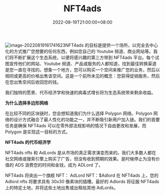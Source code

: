 ﻿---
title: "NFT4ads"
description: "NFT4ads 的目标是提供一个场所，以完全去中心化的方式推广您想要的任何东西，例如您自己的 Youtube 频道、商业网站等。我们将不断扩展这个生态系统，以便将感兴趣的第三方带到 NFT4ads 平台。每个试图宣传他们的网站、Youtube 频道、产品或服务的人都知道，找到最佳转换渠道是您一直在寻找的。"
date: 2022-08-19T21:00:00+08:00
lastmod: 2022-08-19T15:00:00+08:00
draft: false
authors: ["Cindy"]
featuredImage: "nft4ads.png"
tags: ["Collectibles","NFT4ads"]
categories: ["nfts"]
nfts: ["Collectibles"]
blockchain: "Polygon"
website: "https://nft4ads.com/"
twitter: ""
discord: ""
telegram: ""
github: ""
youtube: ""
twitch: ""
facebook: "https://www.facebook.com/NFT4ads-109710288185714"
instagram: ""
reddit: ""
medium: ""
steam: ""
gitbook: ""
googleplay: ""
appstore: ""
status: "Live"
weight: 
lightgallery: true
toc: true
pinned: false
recommend: false
recommend1: false
---
![image-20220819161741623](C:\Users\admin\AppData\Roaming\Typora\typora-user-images\image-20220819161741623.png)NFT4ads 的目标是提供一个场所，以完全去中心化的方式推广您想要的任何东西，例如您自己的 Youtube 频道、商业网站等。我们将不断扩展这个生态系统，以便将感兴趣的第三方带到 NFT4ads 平台。每个试图宣传他们的网站、Youtube 频道、产品或服务的人都知道，找到最佳转换渠道是您一直在寻找的。想象一个地方，您可以购买一个空间来推广您的业务，然后以相同或更高的价格出售该空间。这是一个前所未见的概念：您获得促销服务，然后在您出售空间后收回您的钱。  

我们独特的愿景、代币经济学和快速的病毒式增长将为生态系统带来剩余收益。  

**为什么选择多边形网络** 

在比较不同的区块链时，您会想知道我们为什么选择 Polygon 网络。Polygon 网络的设计方式融合了最人性化的功能之一，并不断吸引新用户加入链。我们的首要任务是确保 NFT4ads 可以在零外部法规影响的情况下自由更改和发展，而 Polygon 是实现这一目标的方式。  

**NFT4ads 的代币经济学** 

NFT4ads nfts 和 AdLords 是从市场的真正需求演变而来的。我们大多数人都在社交网络或搜索引擎上购买了广告，但没有收到预期的效果。是时候停止为没有价值的 ADS 浪费您的时间和金钱，成为 ADLord 了。

NFT4ads 将突出一个旗舰 NFT： AdLord NFT：$Adlord 在 NFT4ads 上，您的 Adlord nfts 将要求具有 30x30 像素块的插槽。最好的 Adlords 将征服 NFT4ads 上的特定土地，并将这些土地出售或出租给其他 AdLords。  
